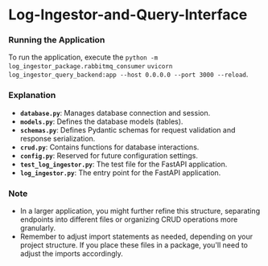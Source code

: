 # Log-Ingestor-and-Query-Interface



### Running the Application
To run the application, execute the 
`python -m log_ingestor_package.rabbitmq_consumer`
`uvicorn log_ingestor_query_backend:app --host 0.0.0.0 --port 3000 --reload`.

### Explanation
- **`database.py`**: Manages database connection and session.
- **`models.py`**: Defines the database models (tables).
- **`schemas.py`**: Defines Pydantic schemas for request validation and response serialization.
- **`crud.py`**: Contains functions for database interactions.
- **`config.py`**: Reserved for future configuration settings.
- **`test_log_ingestor.py`**: The test file for the FastAPI application.
- **`log_ingestor.py`**: The entry point for the FastAPI application.

### Note
- In a larger application, you might further refine this structure, separating endpoints into different files or organizing CRUD operations more granularly.
- Remember to adjust import statements as needed, depending on your project structure. If you place these files in a package, you'll need to adjust the imports accordingly.

